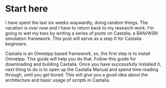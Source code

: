 # Start here

I have spent the last six weeks waywardly, doing random things. The vacation is over now and I have to return back to my research work. I'm going to wet my toes by writing a series of posts on Castalia, a BAN/WSN simulation framework. This post will serve as a step 0 for Castalia beginners.

Castalia is an Omnetpp based framework, so, the first step is to install Omnetpp. This guide will help you do that. Follow this guide for downloading and building Castalia. Once you have successfully installed it, next thing to do is to open up the Castalia Manual and spend time reading through, until you get bored. This will give you a good idea about the architecture and basic usage of scripts in Castalia. 
